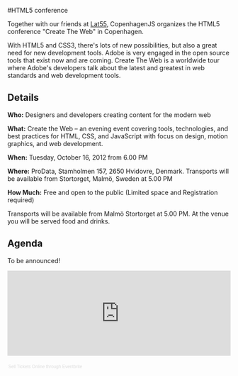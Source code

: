 #HTML5 conference 

Together with our friends at [Lat55](http://www.lat55.se/), CopenhagenJS organizes the HTML5 conference "Create The Web" in Copenhagen.

With HTML5 and CSS3, there's lots of new possibilities, but also a great need for new development tools. Adobe is very engaged in the open source tools that exist now and are coming. 
Create The Web is a worldwide tour where Adobe's developers talk about the latest and greatest in web standards and web development tools. 

## Details

**Who:** Designers and developers creating content for the modern web

**What:** Create the Web – an evening event covering tools, technologies, and best practices for HTML, CSS, and JavaScript with focus on design, motion graphics, and web development.

**When:** Tuesday, October 16, 2012 from 6.00 PM

**Where:** ProData, Stamholmen 157, 2650 Hvidovre, Denmark. Transports will be available from Stortorget, Malmö, Sweden at 5.00 PM

**How Much:** Free and open to the public (Limited space and Registration required)

Transports will be available from Malmö Stortorget at 5.00 PM. At the venue you will be served food and drinks.

## Agenda

To be announced!

<iframe src="http://www.eventbrite.com/tickets-external?eid=4432194814&amp;ref=etckt" frameborder="0" marginwidth="5" marginheight="5" scrolling="auto" width="100%" height="192"></iframe></p>
<div style="font-family: Helvetica, Arial; font-size: 10px; padding: 5px 0 5px; margin: 2px; width: 100%; text-align: left;"><a style="color: #ddd; text-decoration: none;" href="http://www.eventbrite.com/r/etckt" target="_blank">Sell Tickets Online</a> <span style="color: #ddd;">through</span> <a style="color: #ddd; text-decoration: none;" href="http://www.eventbrite.com?ref=etckt" target="_blank">Eventbrite</a></div>
</div>